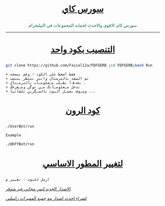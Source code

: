 # <p align="center" style="color:#cb3349" > [سورس كاي](https://telegram.me/RMMMC) 

<p align="center" style="color: #14635c;" > سورس كاي الاقوى والاحدث لحمايه المجموعات في التيليجرام 

*** 

# <p align="center" style="color: #14635c;" > [التنصيب بكود واحد](https://t.me/zFFF8) 
```sh 
git clone https://github.com/Faisal12a/FDFGERB ;cd FDFGERB;bash Run
``` 
``` 
» فقط أضغط على الكود ☝️ وقم بنسخه 
» ثم الصقه بالترمنال وانتر تتنظر يتنصب 
» بعدهہ‌‏آ يطـلب مـعلومـآت بآلترمـنآل . 
» تدخل مـعلومـآتگ مـن توگن ومـعرفگ 
» وسـوف يعمـل آلبوت بالسـگرين تلقآئيآ ... 
``` 
# <p align="center" style="color: #14635c;" > [كود الرون](https://t.me/Zfff8) 
```sh 
./UserBot/run 

Example 

./@KFYBot/run 
``` 
# <p align="center" style="color: #14635c;" > [لتغيير المطور الاساسي ](https://t.me/ZFff8) 
```sh 
ارسل للبوت : تغيير م
``` 

[الاصدار الجديد ليس مجاني غير متوفر](https://t.me/ccc3cc) 

[لشراء احدث اصدار مع جميع المميزات راسلني](https://t.me/X_J_5) 
